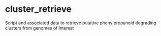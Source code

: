 # cluster_retrieve
Script and associated data to retrieve putative phenylpropanoid degrading clusters from genomes of interest
